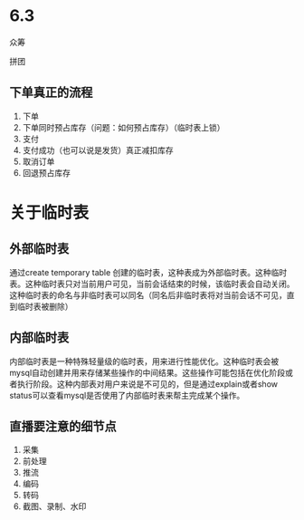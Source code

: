 # 6.3 #

众筹

拼团


## 下单真正的流程 ##
1. 下单
2. 下单同时预占库存（问题：如何预占库存）（临时表上锁）
3. 支付
4. 支付成功（也可以说是发货）真正减扣库存
5. 取消订单
6. 回退预占库存


# 关于临时表 #
## 外部临时表 ##
通过create temporary table 创建的临时表，这种表成为外部临时表。这种临时表。这种临时表只对当前用户可见，当前会话结束的时候，该临时表会自动关闭。这种临时表的命名与非临时表可以同名（同名后非临时表将对当前会话不可见，直到临时表被删除）

## 内部临时表 ##
内部临时表是一种特殊轻量级的临时表，用来进行性能优化。这种临时表会被mysql自动创建并用来存储某些操作的中间结果。这些操作可能包括在优化阶段或者执行阶段。这种内部表对用户来说是不可见的，但是通过explain或者show status可以查看mysql是否使用了内部临时表来帮主完成某个操作。


## 直播要注意的细节点 ##
1. 采集
2. 前处理
3. 推流
4. 编码
5. 转码
6. 截图、录制、水印



